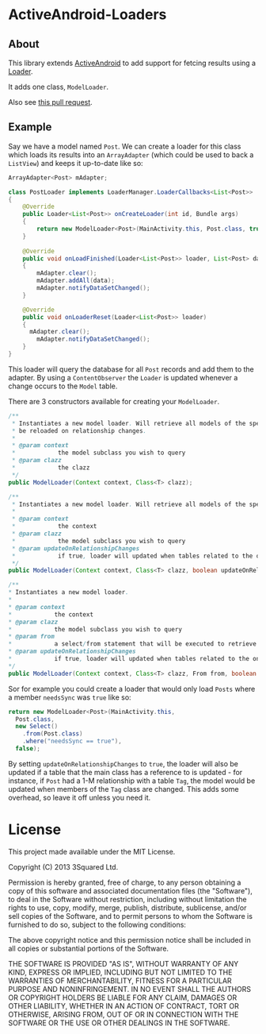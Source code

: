 ActiveAndroid-Loaders
====================

About
-----
This library extends [ActiveAndroid](https://github.com/pardom/ActiveAndroid) to add support for fetcing results 
using a [Loader](http://developer.android.com/reference/android/content/Loader.html). 

It adds one class, `ModelLoader`.

Also see [this pull request](https://github.com/pardom/ActiveAndroid/pull/35).

Example
-------

Say we have a model named `Post`. We can create a loader for this class which loads its results into an 
`ArrayAdapter` (which could be used to back a `ListView`) and keeps it up-to-date like so:

```java
ArrayAdapter<Post> mAdapter;

class PostLoader implements LoaderManager.LoaderCallbacks<List<Post>>
{
	@Override
	public Loader<List<Post>> onCreateLoader(int id, Bundle args)
	{
		return new ModelLoader<Post>(MainActivity.this, Post.class, true);
	}
	
	@Override
	public void onLoadFinished(Loader<List<Post>> loader, List<Post> data)
	{
		mAdapter.clear();
		mAdapter.addAll(data);
		mAdapter.notifyDataSetChanged();
	}

	@Override
	public void onLoaderReset(Loader<List<Post>> loader)
	{
	  mAdapter.clear();
		mAdapter.notifyDataSetChanged();
	}
}
```
This loader will query the database for all `Post` records and add them to the adapter. By using a `ContentObserver`
the `Loader` is updated whenever a change occurs to the `Model` table.

There are 3 constructors available for creating your `ModelLoader`.

```java
/**
 * Instantiates a new model loader. Will retrieve all models of the specified subclass. Will not
 * be reloaded on relationship changes.
 * 
 * @param context
 *            the model subclass you wish to query
 * @param clazz
 *            the clazz
 */
public ModelLoader(Context context, Class<T> clazz);
```
```java
/**
 * Instantiates a new model loader. Will retrieve all models of the specified subclass.
 * 
 * @param context
 *            the context
 * @param clazz
 *            the model subclass you wish to query
 * @param updateOnRelationshipChanges
 *            if true, loader will updated when tables related to the one detected are changed
 */
public ModelLoader(Context context, Class<T> clazz, boolean updateOnRelationshipChanges);
```
```java
/**
* Instantiates a new model loader.
* 
* @param context
*            the context
* @param clazz
*            the model subclass you wish to query
* @param from
*            a select/from statement that will be executed to retrieve the objects
* @param updateOnRelationshipChanges
*            if true, loader will updated when tables related to the one detected are changed
*/
public ModelLoader(Context context, Class<T> clazz, From from, boolean updateOnRelationshipChanges);
```

Sor for example you could create a loader that would only load `Posts` where a member `needsSync` was `true` like so:

```java
return new ModelLoader<Post>(MainActivity.this, 
  Post.class, 
  new Select()
    .from(Post.class)
    .where("needsSync == true"), 
  false);
```

By setting `updateOnRelationshipChanges` to `true`, the loader will also be updated if a table that the main class has
a reference to is updated - for instance, if `Post` had a 1-M relationship with a table `Tag`, the model would be updated
when members of the `Tag` class are changed. This adds some overhead, so leave it off unless you need it.

License
=======
This project made available under the MIT License.

Copyright (C) 2013 3Squared Ltd.

Permission is hereby granted, free of charge, to any person obtaining a copy of this software and associated documentation files (the "Software"), to deal in the Software without restriction, including without limitation the rights to use, copy, modify, merge, publish, distribute, sublicense, and/or sell copies of the Software, and to permit persons to whom the Software is furnished to do so, subject to the following conditions:

The above copyright notice and this permission notice shall be included in all copies or substantial portions of the Software.

THE SOFTWARE IS PROVIDED "AS IS", WITHOUT WARRANTY OF ANY KIND, EXPRESS OR IMPLIED, INCLUDING BUT NOT LIMITED TO THE WARRANTIES OF MERCHANTABILITY, FITNESS FOR A PARTICULAR PURPOSE AND NONINFRINGEMENT. IN NO EVENT SHALL THE AUTHORS OR COPYRIGHT HOLDERS BE LIABLE FOR ANY CLAIM, DAMAGES OR OTHER LIABILITY, WHETHER IN AN ACTION OF CONTRACT, TORT OR OTHERWISE, ARISING FROM, OUT OF OR IN CONNECTION WITH THE SOFTWARE OR THE USE OR OTHER DEALINGS IN THE SOFTWARE.
